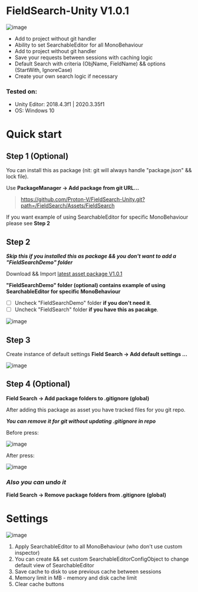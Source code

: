 # FieldSearch-Unity V1.0.1
 
 ![image](https://user-images.githubusercontent.com/65833201/188505738-bd94910c-7cef-46c2-bad5-632436056de6.png)
 
- Add to project without git handler
- Ability to set SearchableEditor for all MonoBehaviour
- Add to project without git handler
- Save your requests between sessions with caching logic
- Default Search with criteria (ObjName, FieldName) && options (StartWith, IgnoreCase)
- Create your own search logic if necessary

### Tested on:
 - Unity Editor: 2018.4.3f1 | 2020.3.35f1
 - OS: Windows 10

# Quick start
## Step 1 (Optional)

You can install this as package (nit: git will always handle "package.json" && lock file).

Use **PackageManager -> Add package from git URL...**
>https://github.com/Proton-V/FieldSearch-Unity.git?path=/FieldSearch/Assets/FieldSearch

If you want example of using SearchableEditor for specific MonoBehaviour please see **Step 2**

## Step 2

***Skip this if you installed this as package && you don't want to add a "FieldSearchDemo" folder***

Download && Import [latest asset package V1.0.1](https://github.com/Proton-V/FieldSearch-Unity/releases/download/V1.0.1/FieldSearch-UnityV1.0.1.unitypackage)

**"FieldSearchDemo" folder (optional) contains example of using SearchableEditor for specific MonoBehaviour**
- [ ] Uncheck "FieldSearchDemo" folder **if you don't need it**.
- [ ] Uncheck "FieldSearch" folder **if you have this as pacakge**.

![image](https://user-images.githubusercontent.com/65833201/188316669-6702911b-3fbb-4670-8ae4-c4234a7d4cd5.png)

## Step 3

Create instance of default settings
**Field Search -> Add default settings ...**

![image](https://user-images.githubusercontent.com/65833201/188503443-b4f4a59a-9d86-495f-b24c-63015428a75b.png)

## Step 4 (Optional)

**Field Search -> Add package folders to .gitignore (global)**

After adding this package as asset you have tracked files for you git repo.

***You can remove it for git without updating .gitignore in repo***

Before press:

![image](https://user-images.githubusercontent.com/65833201/188505094-ca7a51d4-0a4d-405e-815c-9ec218d6d68d.png)

After press:

![image](https://user-images.githubusercontent.com/65833201/188505211-4babd641-af57-469b-8758-acd4ed020d9d.png)

### ***Also you can undo it***
**Field Search -> Remove package folders from .gitignore (global)**

# Settings
![image](https://user-images.githubusercontent.com/65833201/188504195-966a86db-de92-498c-955a-1b513e7e212c.png)
1. Apply SearchableEditor to all MonoBehaviour (who don't use custom inspector)
2. You can create && set custom SearchableEditorConfigObject to change default view of SearchableEditor
3. Save cache to disk to use previous cache between sessions
4. Memory limit in MB - memory and disk cache limit
5. Clear cache buttons
